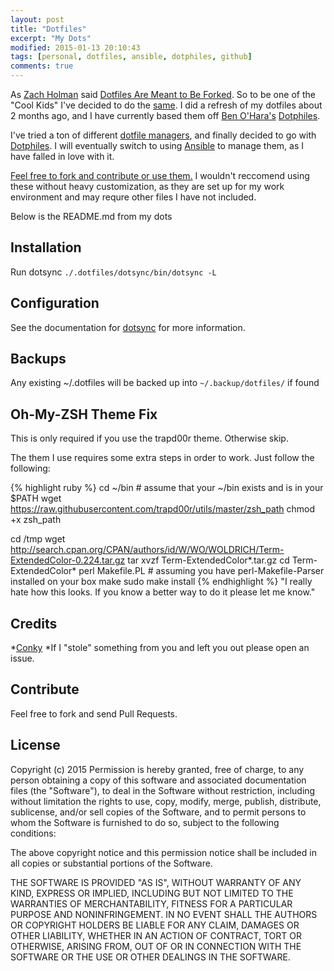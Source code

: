 ```yaml
---
layout: post
title: "Dotfiles"
excerpt: "My Dots"
modified: 2015-01-13 20:10:43
tags: [personal, dotfiles, ansible, dotphiles, github]
comments: true
---
```


As [Zach Holman](http://zachholman.com/) said [Dotfiles Are Meant to Be Forked](http://zachholman.com/2010/08/dotfiles-are-meant-to-be-forked/). So to be one of the "Cool Kids" I've decided to do the [same](https://github.com/jprice/dotfiles). I did a refresh of my dotfiles about 2 months ago, and I have currently based them off [Ben O'Hara's](https://github.com/benohara) [Dotphiles][1]. 

I've tried a ton of different [dotfile managers](https://github.com/webpro/awesome-dotfiles), and finally decided to go with [Dotphiles][1]. I will eventually switch to using [Ansible](https://github.com/ansible/ansible) to manage them, as I have falled in love with it.


[Feel free to fork and contribute or use them.](https://github.com/jprice/dotfiles) I wouldn't reccomend using these without heavy customization, as they are set up for my work environment and may requre other files I have not included.

Below is the README.md from my dots



Installation
------------
Run dotsync `./.dotfiles/dotsync/bin/dotsync -L`

Configuration
-------------

See the documentation for [dotsync][3] for more information.

Backups
-------------
Any existing ~/.dotfiles will be backed up into `~/.backup/dotfiles/` if found


Oh-My-ZSH Theme Fix
-------------
This is only required if you use the trapd00r theme. Otherwise skip.

The them I use requires some extra steps in order to work. Just follow the following:


{% highlight ruby %}
cd ~/bin # assume that your ~/bin exists and is in your $PATH
wget https://raw.githubusercontent.com/trapd00r/utils/master/zsh_path
chmod +x zsh_path

cd /tmp
wget http://search.cpan.org/CPAN/authors/id/W/WO/WOLDRICH/Term-ExtendedColor-0.224.tar.gz
tar xvzf Term-ExtendedColor*.tar.gz
cd Term-ExtendedColor*
perl Makefile.PL  # assuming you have perl-Makefile-Parser installed on your box
make
sudo make install
{% endhighlight %}
"I really hate how this looks. If you know a better way to do it please let me know."


Credits
-------------

*[Conky](https://github.com/alexbel/conky)
*If I "stole" something from you and left you out please open an issue.

Contribute
------------
Feel free to fork and send Pull Requests.

License
-------

Copyright (c) 2015
Permission is hereby granted, free of charge, to any person obtaining
a copy of this software and associated documentation files (the
"Software"), to deal in the Software without restriction, including
without limitation the rights to use, copy, modify, merge, publish,
distribute, sublicense, and/or sell copies of the Software, and to
permit persons to whom the Software is furnished to do so, subject to
the following conditions:

The above copyright notice and this permission notice shall be
included in all copies or substantial portions of the Software.

THE SOFTWARE IS PROVIDED "AS IS", WITHOUT WARRANTY OF ANY KIND,
EXPRESS OR IMPLIED, INCLUDING BUT NOT LIMITED TO THE WARRANTIES OF
MERCHANTABILITY, FITNESS FOR A PARTICULAR PURPOSE AND
NONINFRINGEMENT. IN NO EVENT SHALL THE AUTHORS OR COPYRIGHT HOLDERS BE
LIABLE FOR ANY CLAIM, DAMAGES OR OTHER LIABILITY, WHETHER IN AN ACTION
OF CONTRACT, TORT OR OTHERWISE, ARISING FROM, OUT OF OR IN CONNECTION
WITH THE SOFTWARE OR THE USE OR OTHER DEALINGS IN THE SOFTWARE.

[1]: https://github.com/dotphiles/dotphiles
[2]: https://github.com/dotphiles/dotphiles
[3]: https://github.com/dotphiles/dotsync